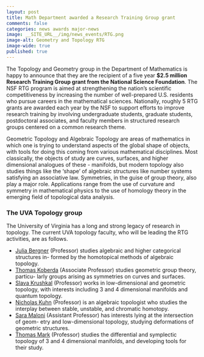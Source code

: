 ```yaml
---
layout: post
title: Math Department awarded a Research Training Group grant
comments: false
categories: news awards major-news
image: __SITE_URL__/img/news_events/RTG.png
image-alt: Geometry and Topology RTG
image-wide: true
published: true
---
```


The Topology and Geometry group in the Department of Mathematics is happy to announce that they are the recipient of a five year <b>\$2.5 million Research Training Group grant from the National Science Foundation</b>.
The NSF RTG program is aimed at strengthening the nation’s scientific competitiveness by increasing the number of well-prepared U.S. residents who pursue careers in the mathematical sciences. Nationally, roughly 5 RTG grants are awarded each year by the NSF to support efforts to improve research training by involving undergraduate students, graduate students, postdoctoral associates, and faculty members in structured research groups centered on a common research theme.

<!--more-->

Geometric Topology and Algebraic Topology are areas of mathematics in which one is trying to understand aspects of the global shape of objects, with tools for doing this coming from various mathematical disciplines. Most classically, the objects of study are curves, surfaces, and higher dimensional analogues of these - manifolds, but modern topology also studies things like the ‘shape’ of algebraic structures like number systems satisfying an associative law. Symmetries, in the guise of group theory, also play a major role. Applications range from the use of curvature and symmetry in mathematical physics to the use of homology theory in the emerging field of topological data analysis.

### The UVA Topology group

The University of Virginia has a long and strong legacy of research in topology. The current UVA topology faculty, who will be leading the RTG activities, are as follows.

- [Julia Bergner]({{site.url}}/people/jeb2md/) (Professor) studies algebraic and higher categorical structures in- formed by the homotopical methods of algebraic topology.
- [Thomas Koberda]({{site.url}}/people/tmk5a/) (Associate Professor) studies geometric group theory, particu- larly groups arising as symmetries on curves and surfaces.
- [Slava Krushkal]({{site.url}}/people/vk6e/) (Professor) works in low-dimensional and geometric topology, with interests including 3 and 4 dimensional manifolds and quantum topology.
- [Nicholas Kuhn]({{site.url}}/people/njk4x/) (Professor) is an algebraic topologist who studies the interplay between stable, unstable, and chromatic homotopy.
- [Sara Maloni]({{site.url}}/people/sm4cw/) (Assistant Professor) has interests lying at the intersection of geom- etry and low-dimensional topology, studying deformations of geometric structures.
- [Thomas Mark]({{site.url}}/people/tmark/) (Professor) studies the differential and symplectic topology of 3 and 4 dimensional manifolds, and developing tools for their study.